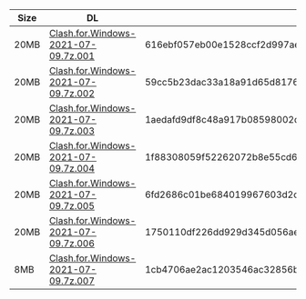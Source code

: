 |    Size   |     DL  | sha512sum |
|  ---  |  ---  |  ---  |
| 20MB | [Clash.for.Windows-2021-07-09.7z.001](https://cdn.jsdelivr.net/gh/appleians/cfw_intel@main/Clash.for.Windows-2021-07-09.7z.001) | 616ebf057eb00e1528ccf2d997ae500a9ad4d98ca89e36dd4f32e1a1edefb33004aa9d9ea63e3d6340c194d3fafd03d959a88ce4cde8877981effcd06dac594b |
| 20MB | [Clash.for.Windows-2021-07-09.7z.002](https://cdn.jsdelivr.net/gh/appleians/cfw_intel@main/Clash.for.Windows-2021-07-09.7z.002) | 59cc5b23dac33a18a91d65d8176d5d65381625dca4cddbf0ff90b31e5f066b88e1e37f6c5f31cb34d1d7474e23d71b8e105ff74aef1edbd06e1200fa11e15780 |
| 20MB | [Clash.for.Windows-2021-07-09.7z.003](https://cdn.jsdelivr.net/gh/appleians/cfw_intel@main/Clash.for.Windows-2021-07-09.7z.003) | 1aedafd9df8c48a917b08598002d28d9da6538103becf7c9a69644f55ad9ad6c25253235d93c32812feb5e601d77dd31cd5f82d46a45144ff343423f959e3da7 |
| 20MB | [Clash.for.Windows-2021-07-09.7z.004](https://cdn.jsdelivr.net/gh/appleians/cfw_intel@main/Clash.for.Windows-2021-07-09.7z.004) | 1f88308059f52262072b8e55cd67362266e7ba5ee19f3b8974dbe283d36c25b88d7f9f6583d73c1cf3aae6e39c1521fa296ff08177d0f5df229126293a905bf0 |
| 20MB | [Clash.for.Windows-2021-07-09.7z.005](https://cdn.jsdelivr.net/gh/appleians/cfw_intel@main/Clash.for.Windows-2021-07-09.7z.005) | 6fd2686c01be684019967603d2c8e7cec0ef3399276ab277751caeb689bab46bce84106f7a3a9d387eed238eea2f428417dd6cd45cd89c589e7748036f7dee77 |
| 20MB | [Clash.for.Windows-2021-07-09.7z.006](https://cdn.jsdelivr.net/gh/appleians/cfw_intel@main/Clash.for.Windows-2021-07-09.7z.006) | 1750110df226dd929d345d056aee609f5fe22119fa020be59280028fdaf3b6a8eb9bb2c6c43dd3c5f494a79eb78d5ed4ee7fc14849ff5f580c131e1053bbf85e |
| 8MB | [Clash.for.Windows-2021-07-09.7z.007](https://cdn.jsdelivr.net/gh/appleians/cfw_intel@main/Clash.for.Windows-2021-07-09.7z.007) | 1cb4706ae2ac1203546ac32856b2e5d4d8cdc76f3162c6283d67a8f1e41e3a4ef4d80383808623c9d3a44996e0a9266fb5a979e41d4518677b365253650ffc53 |
